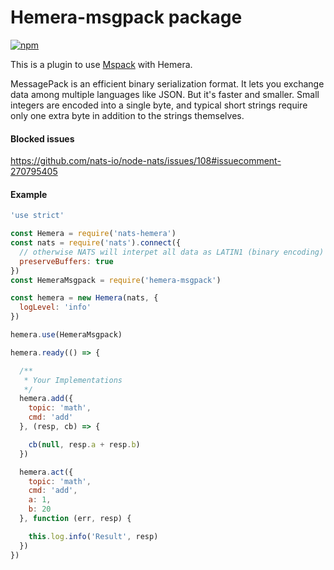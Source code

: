 # Hemera-msgpack package

[![npm](https://img.shields.io/npm/v/hemera-msgpack.svg?maxAge=3600)](https://www.npmjs.com/package/hemera-msgpack)

This is a plugin to use [Mspack](http://msgpack.org/index.html) with Hemera.

MessagePack is an efficient binary serialization format. It lets you exchange data among multiple languages like JSON. But it's faster and smaller. Small integers are encoded into a single byte, and typical short strings require only one extra byte in addition to the strings themselves.

#### Blocked issues

https://github.com/nats-io/node-nats/issues/108#issuecomment-270795405

#### Example

```js
'use strict'

const Hemera = require('nats-hemera')
const nats = require('nats').connect({ 
  // otherwise NATS will interpet all data as LATIN1 (binary encoding)
  preserveBuffers: true
})
const HemeraMsgpack = require('hemera-msgpack')

const hemera = new Hemera(nats, {
  logLevel: 'info'
})

hemera.use(HemeraMsgpack)

hemera.ready(() => {

  /**
   * Your Implementations
   */
  hemera.add({
    topic: 'math',
    cmd: 'add'
  }, (resp, cb) => {

    cb(null, resp.a + resp.b)
  })

  hemera.act({
    topic: 'math',
    cmd: 'add',
    a: 1,
    b: 20
  }, function (err, resp) {

    this.log.info('Result', resp)
  })
})

```
